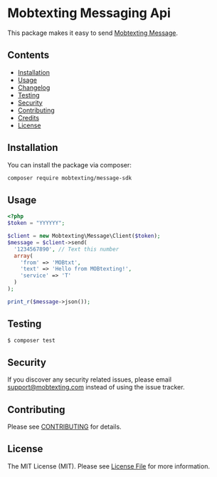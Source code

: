# Mobtexting Messaging Api

This package makes it easy to send [Mobtexting Message](https://mobtexting.com).

## Contents

- [Installation](#installation)
- [Usage](#usage)
- [Changelog](#changelog)
- [Testing](#testing)
- [Security](#security)
- [Contributing](#contributing)
- [Credits](#credits)
- [License](#license)

## Installation

You can install the package via composer:

``` bash
composer require mobtexting/message-sdk
```


## Usage

```php
<?php
$token = "YYYYYY"; 

$client = new Mobtexting\Message\Client($token);
$message = $client->send(
  '1234567890', // Text this number
  array(
    'from' => 'MOBtxt',
    'text' => 'Hello from MOBtexting!',
    'service' => 'T'
  )
);

print_r($message->json());
```

## Testing

``` bash
$ composer test
```

## Security

If you discover any security related issues, please email support@mobtexting.com instead of using the issue tracker.

## Contributing

Please see [CONTRIBUTING](CONTRIBUTING.md) for details.

## License

The MIT License (MIT). Please see [License File](LICENSE.md) for more information.

